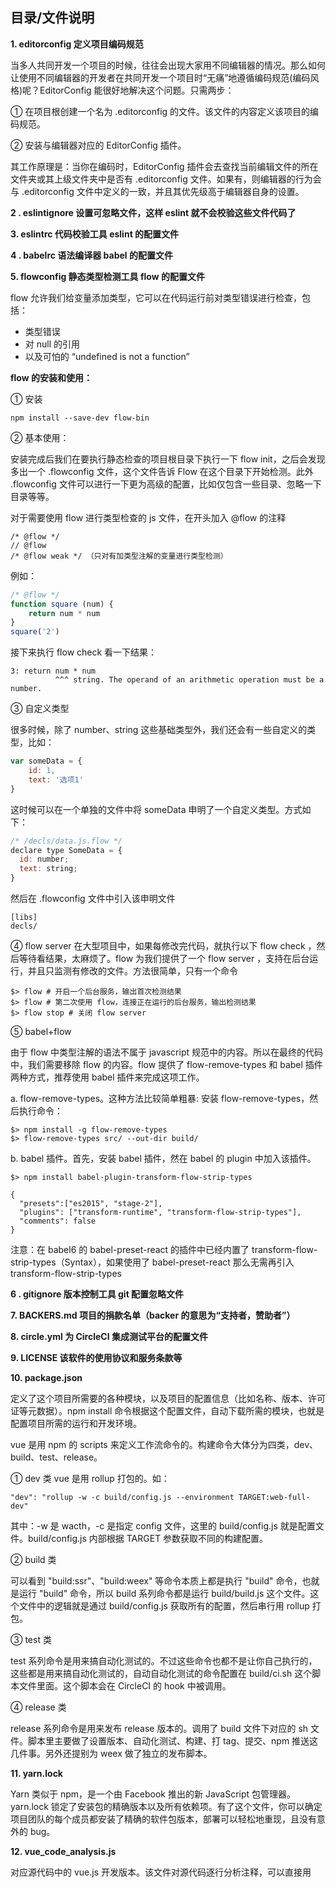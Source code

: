 ## 目录/文件说明

**1. editorconfig 定义项目编码规范**

当多人共同开发一个项目的时候，往往会出现大家用不同编辑器的情况。那么如何让使用不同编辑器的开发者在共同开发一个项目时“无痛”地遵循编码规范(编码风格)呢？EditorConfig 能很好地解决这个问题。只需两步：

① 在项目根创建一个名为 .editorconfig 的文件。该文件的内容定义该项目的编码规范。

② 安装与编辑器对应的 EditorConfig 插件。

其工作原理是：当你在编码时，EditorConfig 插件会去查找当前编辑文件的所在文件夹或其上级文件夹中是否有 .editorconfig 文件。如果有，则编辑器的行为会与 .editorconfig 文件中定义的一致，并且其优先级高于编辑器自身的设置。

**2 . eslintignore 设置可忽略文件，这样 eslint 就不会校验这些文件代码了**

**3.  eslintrc 代码校验工具 eslint 的配置文件**

**4 . babelrc 语法编译器 babel 的配置文件**

**5. flowconfig 静态类型检测工具 flow 的配置文件**

flow 允许我们给变量添加类型，它可以在代码运行前对类型错误进行检查，包括：

- 类型错误
- 对 null 的引用
- 以及可怕的 “undefined is not a function”

**flow 的安装和使用：**

① 安装 

```
npm install --save-dev flow-bin
```

② 基本使用：

安装完成后我们在要执行静态检查的项目根目录下执行一下 flow init，之后会发现多出一个 .flowconfig 文件，这个文件告诉 Flow 在这个目录下开始检测。此外 .flowconfig 文件可以进行一下更为高级的配置，比如仅包含一些目录、忽略一下目录等等。

对于需要使用 flow 进行类型检查的 js 文件，在开头加入 @flow 的注释

```
/* @flow */
// @flow 
/* @flow weak */ （只对有加类型注解的变量进行类型检测）
```

例如：

```javascript
/* @flow */
function square (num) {  
    return num * num
}
square('2')
```

接下来执行 flow check 看一下结果：

```
3: return num * num
          ^^^ string. The operand of an arithmetic operation must be a number.
```

③ 自定义类型

很多时候，除了 number、string 这些基础类型外，我们还会有一些自定义的类型，比如：

```javascript
var someData = {
    id: 1,
    text: '选项1'
}
```

这时候可以在一个单独的文件中将 someData 申明了一个自定义类型。方式如下：

```javascript
/* /decls/data.js.flow */
declare type SomeData = {
  id: number;
  text: string;
}
```

然后在 .flowconfig 文件中引入该申明文件

```
[libs]
decls/
```

④ flow server
在大型项目中，如果每修改完代码，就执行以下 flow check ，然后等待看结果，太麻烦了。flow 为我们提供了一个 flow server ，支持在后台运行，并且只监测有修改的文件。方法很简单，只有一个命令

```
$> flow # 开启一个后台服务，输出首次检测结果
$> flow # 第二次使用 flow，连接正在运行的后台服务，输出检测结果
$> flow stop # 关闭 flow server
```

⑤ babel+flow

由于 flow 中类型注解的语法不属于 javascript 规范中的内容。所以在最终的代码中，我们需要移除 flow 的内容。flow 提供了 flow-remove-types 和 babel 插件两种方式，推荐使用 babel 插件来完成这项工作。

a. flow-remove-types。这种方法比较简单粗暴: 安装 flow-remove-types，然后执行命令：

```
$> npm install -g flow-remove-types
$> flow-remove-types src/ --out-dir build/
```

b. babel 插件。首先，安装 babel 插件，然在 babel 的 plugin 中加入该插件。

```
$> npm install babel-plugin-transform-flow-strip-types

{
  "presets":["es2015", "stage-2"],
  "plugins": ["transform-runtime", "transform-flow-strip-types"],
  "comments": false
}
```

注意：在 babel6 的 babel-preset-react 的插件中已经内置了 transform-flow-strip-types（Syntax），如果使用了 babel-preset-react 那么无需再引入 transform-flow-strip-types

**6 . gitignore 版本控制工具 git 配置忽略文件**

**7.  BACKERS.md 项目的捐款名单（backer 的意思为“支持者，赞助者”）**

**8. circle.yml 为 CircleCI 集成测试平台的配置文件**

**9.  LICENSE 该软件的使用协议和服务条款等**

**10.  package.json**

定义了这个项目所需要的各种模块，以及项目的配置信息（比如名称、版本、许可证等元数据）。npm install 命令根据这个配置文件，自动下载所需的模块，也就是配置项目所需的运行和开发环境。

vue 是用 npm 的 scripts 来定义工作流命令的。构建命令大体分为四类，dev、build、test、release。

① dev 类
vue 是用 rollup 打包的。如：

```
"dev": "rollup -w -c build/config.js --environment TARGET:web-full-dev"
```

其中：-w 是 wacth，-c 是指定 config 文件，这里的 build/config.js 就是配置文件。build/config.js 内部根据 TARGET 参数获取不同的构建配置。

② build 类

可以看到 "build:ssr"、"build:weex" 等命令本质上都是执行 "build" 命令，也就是运行 "build" 命令，所以 build 系列命令都是运行 build/build.js 这个文件。这个文件中的逻辑就是通过 build/config.js 获取所有的配置，然后串行用 rollup 打包。

③ test 类

test 系列命令是用来搞自动化测试的。不过这些命令也都不是让你自己执行的，这些都是用来搞自动化测试的，自动自动化测试的命令配置在 build/ci.sh 这个脚本文件里面。这个脚本会在 CircleCI 的 hook 中被调用。

④ release 类

release 系列命令是用来发布 release 版本的。调用了 build 文件下对应的 sh 文件。脚本里主要做了设置版本、自动化测试、构建、打 tag、提交、npm 推送这几件事。另外还提别为 weex 做了独立的发布脚本。

**11.  yarn.lock**

Yarn 类似于 npm，是一个由 Facebook 推出的新 JavaScript 包管理器。yarn.lock 锁定了安装包的精确版本以及所有依赖项。有了这个文件，你可以确定项目团队的每个成员都安装了精确的软件包版本，部署可以轻松地重现，且没有意外的 bug。

**12.  vue_code_analysis.js**

对应源代码中的 vue.js 开发版本。该文件对源代码逐行分析注释，可以直接用 <script> 标签引入该文件。

**13. 源码 src**


|——  compiler	编译器，解析模板

|——  core	Vue 核心代码

|——  platforms	不同平台下各自独有代码

|——  server	 服务器端渲染， server side render (ssr)

|——  sfc  将 .vue 文件转换为 sfc 对象（可识别组件）

|—— shared 工具函数集



下面对 core 目录简单介绍下（详细分析见源码注释）：

**1. components 目录，定义 <KeepAlive> 组件。**

**2. global-api 目录，定义以下公共方法：**

```javascript
Vue.extend( options ) // 传入一个配置对象，生成新的组件构造函数
Vue.set( target, key, value ) // 设置对象属性
Vue.delete( target, key ) // 删除对象的属性
Vue.nextTick( [callback, context] ) // 在下次 DOM 更新循环结束之后执行回调函数
Vue.use( plugin ) // 安装 Vue.js 插件
Vue.mixin( mixin ) // 全局注册一个混入，影响之后创建的每一个 Vue 实例
Vue.compile( template ) // 将字符串模板编译成渲染函数

Vue.directive( id, [definition] ) // 注册或获取全局指令（两个实参注册，一个实参获取）
Vue.component( id, [definition] ) // 注册或获取全局组件（两个实参注册，一个实参获取）
Vue.filter( id, [definition] ) // 注册或获取全局过滤器（两个实参注册，一个实参获取）
```

**3. instance 目录**

index.js 定义 Vue 构造函数
构造函数接受配置对象 options 作为实参，新建 Vue 实例。

init.js 定义 Vue.prototype._init 方法
这是 Vue 构造函数中唯一调用的一个方法，该方法完成实例的初始化以及视图初始渲染。

state.js 定义以下 5 个属性/方法：

```javascript
Vue.prototype.$data // vm.$data -> vm._data -> vm.$options.data
Vue.prototype.$props // vm.$props -> vm._props -> vm.$options.props
Vue.prototype.$set // 设置对象属性，这是全局 Vue.set 方法的别名
Vue.prototype.$delete // 删除对象属性，这是全局 Vue.delete 方法的别名
Vue.prototype.$watch // 观察一个函数返回值/表达式的值，若发生变化就触发回调函数
```

events.js 定义以下 4 个方法：

```javascript
Vue.prototype.$on // 监听自定义事件
Vue.prototype.$once // 监听自定义事件（只触发一次，然后自动解除监听）
Vue.prototype.$off // 移除自定义事件监听器
Vue.prototype.$emit // 触发事件
```

lifecycle.js 定义以下 3 个方法：

```javascript
Vue.prototype._update // 更新视图（内部方法）
Vue.prototype.$forceUpdate // 更新视图（实际上就是调用上面的 _update 方法）
Vue.prototype.$destroy // 完全销毁一个实例。清理它与其它实例的连接，解绑它的全部指令及事件监听器
```

render.js 定义以下多个渲染相关的内部方法：

```javascript
Vue.prototype.$nextTick // 将回调函数延迟到下次 DOM 更新循环之后执行（它跟全局方法 Vue.nextTick 一样，不同的是回调的 this 自动绑定到调用它的实例上）
Vue.prototype._render // 生成当前实例对应的虚拟节点 vnode
Vue.prototype._o = markOnce // 标记静态树（v-once）
Vue.prototype._n = toNumber // 转为数值
Vue.prototype._s = toString // 转为字符串
Vue.prototype._l = renderList // 渲染 v-for 列表
Vue.prototype._t = renderSlot // 渲染 <slot>
Vue.prototype._q = looseEqual // 形式上（都转为字符串后）是否相等
Vue.prototype._i = looseIndexOf // 返回元素在数组中的索引
Vue.prototype._m = renderStatic // 渲染静态树
Vue.prototype._f = resolveFilter // 根据 id 返回某个指定的过滤器
Vue.prototype._k = checkKeyCodes // 检查当前按下的键盘按键，若不是指定的键，则返回 true
Vue.prototype._b = bindObjectProps // 将 v-bind="object" 转换成 VNode 的 data
Vue.prototype._v = createTextVNode // 创建文本 VNode
Vue.prototype._e = createEmptyVNode // 创建一个空的 vNode（注释）
Vue.prototype._u = resolveScopedSlots // 返回作用域插槽渲染函数集合
Vue.prototype._g = bindObjectListeners // 将 v-on="object" 转换成 VNode 的 data
```
**4. observer 目录，讲述 Observer-Dep-Watcher 之间的三角关系**

这一部分相对独立，是学习观察者模式很好的例子，这里只介绍两个函数的执行流程：

```javascript
observe(data, true /* 作为根 data */)
```

(1) 如果 data 不是对象就返回，只有对象才继续执行后续步骤

(2) 如果 data 有对应的 Observer 实例 data.ob 那就将它作为 observe 方法返回值

(3) 如果 data 没有对应的 Observer 实例，那就执行 ob = new Observer(value)

(4) new Observer(value) 的本质是执行 ob.walk(data)

(5) 依次遍历 data 的属性 key，执行 defineReactive$$1(obj, keys[i], obj[keys[i]])

(6) defineReactive$$1 会劫持属性 key 的 get/set 操作。

(7) 当获取属性 key 时除了返回属性值，还会将 Dep.target（即与属性 key 对应的 watcher）加入到 key 的订阅者数组里（dep.depend() -> Dep.target.addDep(dep)）

(8) 当设置属性 key 时除了更新属性值外，还会由主题对象 dep 发出通知给所有的订阅者 dep.notify()

总的来说就是：observe(data) -> new Observer(data) -> defineReactive$$1()

```javascript
var watcher = new Watcher(vm, 'aaa.bbb.ccc' , cb, options);
```

(1) 执行 watcher = new Watcher() 会定义 watcher.getter = parsePath(‘aaa.bbb.ccc’)（这是一个函数），同时也会定义 watcher.value = watcher.get()，而这会触发执行 watcher.get()

(2) 执行 watcher.get() 就是执行 watcher.getter.call(vm, vm)，也就是 parsePath(‘aaa.bbb.ccc’).call(vm, vm)

(3) 执行 parsePath(‘aaa.bbb.ccc’).call(vm, vm) 会触发 vm.aaa.bbb.ccc 属性读取操作

(4) vm.aaa.bbb.ccc 属性读取会触发 aaa.bbb.cc 属性的 get 函数（在 defineReactive$$1 函数中定义）

(5) get 函数会触发 dep.depend()，也就是 Dep.target.addDep(dep)，即把 Dep.target 这个 Watcher 实例添加到 dep.subs 数组里（也就是说，dep 可以发布消息通知给订阅者 Dep.target）

(6) 那么 Dep.targe 又是什么呢？其实 (2) 中执行 watcher.get() 之前已经将 Dep.target 锁定为当前 watcher（等到 watcher.get() 执行结束时释放 Dep.target）

(7) 于是，watcher 就加入了 aaa.bbb.ccc 属性的订阅数组，也就是说 watcher 对 aaa.bbb.ccc 属性感兴趣

(8) 当给 aaa.bbb.ccc 属性赋值时，如 vm.aaa.bbb.ccc = 100 会触发 vm 的 aaa.bbb.ccc 属性的 set 函数（在 defineReactive$$1 函数中定义）

(9) set 函数触发 dep.notify()

(10) 执行 dep.notify() 就会遍历 dep.subs 中的所有 watcher，并依次执行 watcher.update()

(11) 执行 watcher.update() 又会触发 watcher.run()

(12) watcher.run() 触发 watcher.cb.call(watcher.vm, value, oldValue);

**5. util 目录**

debug.js 定义 3 个辅助调试的方法：

```javascript
warn(msg, vm) // 打印警告信息
tip(msg, vm) // 打印提示信息
formatComponentName(vm, includeFile) // 返回格式化的字符串形式组件名
```

env.js 做一些环境相关的功能嗅探和兼容性处理，例如对象是否原生支持 watch 方法，事件监听是否支持 Passive 模式，当前是否处在服务器环境，以及封装 nextTick 函数和 _Set 类。这里着重说一说 nextTick 函数的。

原函数代码比较多，为了便于理解，这里做个简化：

```javascript
var callbacks = [];
var pending = false;
var timerFunc;

function nextTickHandler () {
    /* 依次执行 callbacks 队列中的函数，并清空该队列，解锁 */
}
timerFunc = function () {
    /* 异步执行 nextTickHandler() */
};
var nextTick = function queueNextTick (cb, ctx) {
    var _resolve;
    /* 将匿名函数封装 cb/_resolve，并推入 callbacks 队列 */
    callbacks.push(function () {
      if (cb) {
        cb.call(ctx);
      } else if (_resolve) {
        _resolve(ctx);
      }
    });
    /* 执行 timerFunc() 并上锁 */
    if (!pending) {
      pending = true;
      timerFunc();
    }
    /* 参数为空并且不支持 Promise */
    if (!cb && typeof Promise !== 'undefined') {
      return new Promise(function (resolve, reject) {
        /* 于是可以用 _resolve 方法来触发 Promise 实例的 then 回调 */
        _resolve = resolve;
      })
    }
}
```

总结一下 nextTick 函数的用法：

```javascript
var nextTick = function queueNextTick (cb, ctx) {...}
```

a) 若 cb 参数不存在或当前环境不支持 Promise，则没有指定返回值，也就是 undefined；

b) 否则，返回一个 promise 实例

也就是说：

① nextTick 方法有实参时，将实参加入回调函数队列 callbacks，然后在本轮DOM 更新循环结束后，依次执行回调队列 callbacks 中的函数；

② nextTick 方法没有实参时，返回一个 Promise 实例。可以为该实例添加 then 回调，待队列 callbacks 中函数执行 _resolve(ctx) 时触发 then 的回调方法

options.js 定义各个选项合并策略，简单地说就是：每个组件构造函数原本都有一些选项，新建组件实例的时候又会传入选项配置对象，这就涉及到选项之间的合并问题。在这里是这么处理的：

```javascript
// 1. 初始化合并策略对象
config.optionMergeStrategies = Object.create(null)
strats = config.optionMergeStrategies

// 2. 逐步添加各个选项的合并策略
strats.el = strats.propsData = function (parent, child, vm, key) {...}
strats.data = function (parentVal, childVal, vm) {...}

[
  'beforeCreate',
  'created',
  'beforeMount',
  'mounted',
  'beforeUpdate',
  'updated',
  'beforeDestroy',
  'destroyed',
  'activated',
  'deactivated'
].forEach(hook => {
  strats[hook] = mergeHook
})

[
 'component',
 'directive',
 'filter'
].forEach(function (type) {
  strats[type + 's'] = mergeAssets
})

strats.watch = function (parentVal, childVal) {...}

strats.props =
strats.methods =
strats.inject =
strats.computed = function (parentVal: ?Object, childVal: ?Object): ?Object {
  ...
}
strats.provide = mergeDataOrFn

/*
  可以看到，逐步给 strats 添加合并方法（不同的属性，对应的合并策略不太一样）
  这些方法的形式都很统一：f(parentVal, childVal, vm ,key) ，最多四个参数，一般两个参数就行。
 */

// 3. 合并选项对象（简化的 mergeOptions 方法）
function mergeOptions (
  parent: Object,
  child: Object,
  vm?: Component
): Object {

  /* 打印出不合要求的组件名 */

  /* 修正 child 对象 */

  /* 
     将 child.props 的每一项都格式化成对象格式
     将数组 child.inject 转化为对象格式
     将 child.directives 的每一项都格式化成对象格式
  */

  /* 递归 mergeOptions() 修正 parent 对象 */

  const options = {}
  let key

  // ① 遍历 parent 对象的属性，合并
  for (key in parent) {
    mergeField(key)
  }

  // ② 遍历 (child - parent) 差集的属性，合并
  for (key in child) {
    if (!hasOwn(parent, key)) {
      mergeField(key)
    }
  }

  // 合并 key 选项
  function mergeField (key) {
    /*    
      其中 defaultStrat(parentVal, childVal) 是一个函数，默认合并策略函数
      也就是说，如果没有对某个 key 选项指定合并策略，就用默认的策略 defaultStrat
    */
    const strat = strats[key] || defaultStrat
    options[key] = strat(parent[key], child[key], vm, key)
  }

  return options
}
```

props.js 提供一个对外方法

```javascript
validateProp(key, propOptions, propsData, vm)
/*
  该函数执行流程为：
  ① 若属性约束条件 propOptions 规定属性 key 是布尔值，那就修正属性值为 true/false
  ② 若 propsData 中取到的 key 对应的属性值是 undefined，那就取约束条件中的默认值
  ③ 依据约束条件 propOptions 对属性是否必需，类型是否匹配，能都通过校验函数等检查
  ④ 返回属性值
 */
```

另外，error.js 定义错误处理函数 handleError、lang.js 定义几个全局的工具方法、pref.js 定义 mark、measure 等两个耗时计算辅助方法。

**6. vdom 目录**

vnode.js 定义虚拟节点 VNode 构造函数以及相关 api

```javascript
VNode = function VNode (
  tag,
  data,
  children,
  text,
  elm,
  context,
  componentOptions,
  asyncFactory
)

createEmptyVNode(text) // 创建文本空虚拟节点
createTextVNode(val)   // 创建文本虚拟节点
cloneVNode(vnode)      // 克隆虚拟节点
cloneVNodes(vnodes)    // 克隆一组虚拟节点

// 注意 vnode 必须是唯一的，所以克隆时必须新建一个完全独立的 vnode，而不能通过浅拷贝方式共用
```

create-component.js 对外提供两个方法：

```javascript
// 创建组件节点，返回 vnode
createComponent (Ctor, data, context, children, tag)

// 创建与 vnode 对应的组件实例
createComponentInstanceForVnode (vnode, parent, parentElm, refElm)

```

create-element.js 对外提供两个方法：

```javascript
createElement 函数实质是调用 _createElement 函数，返回 vnode

// 创建元素节点，返回 vnode
_createElement (context, tag, data, children, normalizationType)

// 该函数的作用是生成 vnode，分为以下几类：

// ① data && data.\_\_ob\_\_ 存在：
return createEmptyVNode()

// ② !tag 即 tag 不存在：
return createEmptyVNode()

// ③ tag 是 html/svg 内置标签名：
return vnode = new VNode(config.parsePlatformTagName(tag), data, children, undefined, undefined, context);

// ④ tag 是组件标签名（字符串）：
return vnode = createComponent(resolveAsset(context.$options, 'components', tag), data, context, children, tag);

// ⑤ tag 是其他字符串：
return vnode = new VNode(tag, data, children, undefined, undefined, context);

// ⑥ tag 是构造函数名：
return vnode = createComponent(tag, data, context, children);

// 可以看出，除了直接调用 new VNode() 生成 vnode，还有就是用 createComponent() 和 createEmptyVNode() 来生成 vnode 
```

create-functional-component.js 对外提供一个方法：

```javascript
// 创建函数式组件节点，返回 vnode
createFunctionalComponent (Ctor, propsData, data, context, children)

/*
  函数式组件和普通组件定义的不同点体现在：

  1. 选项对象中显式指定 functional: true
  2. render 函数多一个参数 context 代表上下文
     其中，context 提供以下属性给组件使用：
     props：提供 props 的对象
     children: VNode 子节点的数组
     slots: slots 对象
     data：传递给组件的 data 对象
     parent：对父组件的引用
     listeners: 一个包含了组件上所注册的 v-on 侦听器的对象。这只是一个指向 data.on 的别名。
     injections: 如果使用了 inject 选项，则该对象包含了应当被注入的属性。
 */
```

patch.js 对外提供一个方法 createPatchFunction(backend) 这个方法非常非常长，长得看起来想吐，但是这个方法很重要，为了便于理解，将其简化为：

```javascript
export function createPatchFunction (backend) {

    /* 初始化 cbs = {...} */

    // 定义以下方法
    function emptyNodeAt (elm){...}
    function createRmCb (childElm, listeners){...}
    function removeNode (el){...}
    function createElm (vnode, insertedVnodeQueue, parentElm, refElm, nested) {...}
    function createComponent (vnode, insertedVnodeQueue, parentElm, refElm){...}
    function initComponent (vnode, insertedVnodeQueue){...}
    function reactivateComponent (vnode, insertedVnodeQueue, parentElm, refElm)
    function insert (parent, elm, ref$$1){...}
    function createChildren (vnode, children, insertedVnodeQueue){...}
    function isPatchable (vnode){...}
    function invokeCreateHooks (vnode, insertedVnodeQueue){...}
    function setScope (vnode){...}
    function addVnodes(parentElm,refElm,vnodes,startIdx,endIdx,insertedVnodeQueue){...}
    function invokeDestroyHook (vnode){...}
    function removeVnodes (parentElm, vnodes, startIdx, endIdx){...}
    function removeAndInvokeRemoveHook (vnode, rm){...}
    function updateChildren(parentElm,oldCh,newCh,insertedVnodeQueue,removeOnly){...}
    function patchVnode (oldVnode, vnode, insertedVnodeQueue, removeOnly)
    function invokeInsertHook (vnode, queue, initial){...}
    function hydrate (elm, vnode, insertedVnodeQueue){...}
    function assertNodeMatch (node, vnode){...}

    // 最后返回 patch 函数
    return function patch (oldVnode,vnode,hydrating,removeOnly,parentElm,refElm){...}
}

// 再简化一点：
export function createPatchFunction (backend) {
    // ...
    return function patch (oldVnode,vnode,hydrating,removeOnly,parentElm,refElm){...}
}

// 实际调用时：
var patch = createPatchFunction({ nodeOps: nodeOps, modules: modules });
/* 
  其中：
  ① nodeOps 对象封装了 dom 操作相关方法
  ② modules 为属性、指令等相关的生命周期方法
*/
```

好，继续看看 patch 方法是什么鬼：

```
patch (oldVnode, vnode, hydrating, removeOnly, parentElm, refElm)
```

其中：

① oldVnode 可能是 VNode 实例，也可能是 dom 元素

② vnode 为新的 VNode 实例

③ hydrating 为 true 才执行 hydrate() 函数“注水”，这里的 oldVnode 就是 dom 元素

④ removeOnly 该参数只用于 <transition-group> 中，确保被移除的元素在离开时保持相对正确的位置

⑤ parentElm 为 dom 元素，它将作为虚拟 vnode 生成的 dom 元素的父元素

⑥ refElm 作为 vnode 生成的 dom 元素插入父元素 parentElm 时的参考节点（插入 refElm 元素之前）

**一言以蔽之，patch 函数的作用就是根据虚拟节点 vnode 来生成 dom 树并更新视图，最后返回该 dom 树。**

**7. config.js 全局配置**

```javascript
{
  // 选项合并策略
  optionMergeStrategies: Object.create(null),

  // 是否打印警告日志
  silent: false,

  /*
     若该值为 true，那么在开发模式下会出现提示：
     当前为开发模式，若需要部署生产模式代码别忘了开启生产模式开关
   */
  productionTip: process.env.NODE_ENV !== 'production',

  // 是否开启 devtools（一种专门针对 Vue.js 的控制台调试工具）
  devtools: process.env.NODE_ENV !== 'production',

  // 是否记录耗时等性能数据
  performance: false,

  // 错误处理函数
  errorHandler: null,

  // 警告处理函数
  warnHandler: null,

  // 规定可以忽略的自定义元素。要不然 Vue 会认为是你忘记注册该组件或组件名拼错了，并抛警告。
  ignoredElements: [],

  // 给 v-on 自定义键位别名
  keyCodes: Object.create(null),

  // 检验该标签是否为保留标签（和当前平台有关）
  isReservedTag: no,

  // 检验该属性名是否为保留属性（和当前平台有关）
  isReservedAttr: no,

  // 检验该元素是否为未知元素（和当前平台有关）
  isUnknownElement: no,

  // 获取标签的命名空间，也可以理解为获取标签的文档类型（html、svg 等等）
  getTagNamespace: noop,

  // 在特点平台下解析真正的标签名
  parsePlatformTagName: identity,

  // 检查某个 attr，看其是否应该用 prop，例如 value
  mustUseProp: no,

  // 生命周期钩子函数名组成的数组
  _lifecycleHooks: LIFECYCLE_HOOKS
}
```

**8. index.js 导出 Vue**

```javascript
// ① 引入 Vue 构造函数，此时的 Vue 只添加了 Vue.prototype._init 等原型（实例）方法
import Vue from './instance/index'

// ② 将静态方法挂载在 Vue 上，于是就有了 Vue.extend 等全局 API
initGlobalAPI(Vue)

// ③ 定义实例属性 Vue.prototype.$isServer、Vue.prototype.$ssrContext

// ④ 定义当前 Vue 版本号（构建的时候会调用 build/config.js，将 __VERSION__ 替换为实际的版本号）
Vue.version = '__VERSION__'

// ⑤ 导出 Vue
```

篇幅有点长，暂时到这里，如有需要再对本文进行补充。更详细的注解直接看源代码注释。

参考：
1. https://cn.vuejs.org/
2. http://www.jianshu.com/p/712cea0ef70e
3. https://zhuanlan.zhihu.com/p/24649359?utm_source=tuicool&utm_medium=referral
4. http://www.jianshu.com/p/41f9d7461844
5. https://segmentfault.com/a/1190000006983211
6. https://www.brooch.me/2017/03/17/vue-source-notes-1/
7. https://www.brooch.me/tags/vue/
8. https://www.gitbook.com/book/114000/read-vue-code/details
9. http://www.cnblogs.com/QH-Jimmy/archive/2017/05.html
